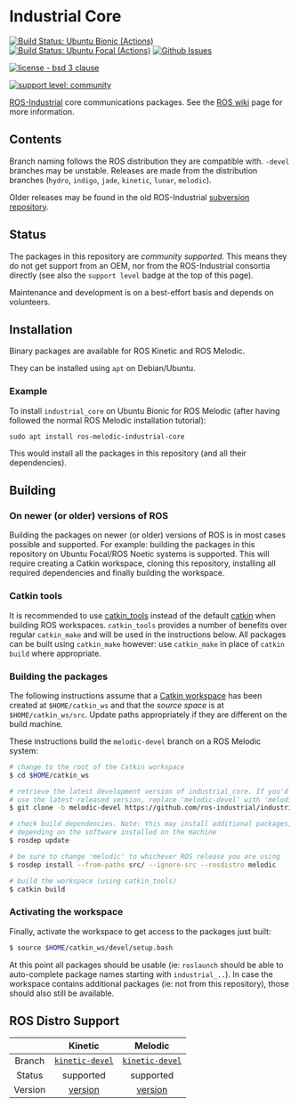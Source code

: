 # Industrial Core

[![Build Status: Ubuntu Bionic (Actions)](https://github.com/ros-industrial/industrial_core/workflows/CI%20-%20Ubuntu%20Bionic/badge.svg?branch=melodic-devel)](https://github.com/ros-industrial/industrial_core/actions?query=workflow%3A%22CI+-+Ubuntu+Bionic%22)
[![Build Status: Ubuntu Focal (Actions)](https://github.com/ros-industrial/industrial_core/workflows/CI%20-%20Ubuntu%20Focal/badge.svg?branch=melodic-devel)](https://github.com/ros-industrial/industrial_core/actions?query=workflow%3A%22CI+-+Ubuntu+Focal%22)
[![Github Issues](https://img.shields.io/github/issues/ros-industrial/industrial_core.svg)](http://github.com/ros-industrial/industrial_core/issues)

[![license - bsd 3 clause](https://img.shields.io/:license-BSD%203--Clause-blue.svg)](https://opensource.org/licenses/BSD-3-Clause)

[![support level: community](https://img.shields.io/badge/support%20level-community-lightgray.svg)](http://rosindustrial.org/news/2016/10/7/better-supporting-a-growing-ros-industrial-software-platform)


[ROS-Industrial][] core communications packages. See the [ROS wiki][] page for more information.


## Contents

Branch naming follows the ROS distribution they are compatible with. `-devel`
branches may be unstable. Releases are made from the distribution branches
(`hydro`, `indigo`, `jade`, `kinetic`, `lunar`, `melodic`).

Older releases may be found in the old ROS-Industrial [subversion repository][].


## Status

The packages in this repository are *community supported*.
This means they do not get support from an OEM, nor from the ROS-Industrial consortia directly (see also the `support level` badge at the top of this page).

Maintenance and development is on a best-effort basis and depends on volunteers.


## Installation

Binary packages are available for ROS Kinetic and ROS Melodic.

They can be installed using `apt` on Debian/Ubuntu.


### Example

To install `industrial_core` on Ubuntu Bionic for ROS Melodic (after having followed the normal ROS Melodic installation tutorial):

```
sudo apt install ros-melodic-industrial-core
```

This would install all the packages in this repository (and all their dependencies).


## Building

### On newer (or older) versions of ROS

Building the packages on newer (or older) versions of ROS is in most cases possible and supported. For example: building the packages in this repository on Ubuntu Focal/ROS Noetic systems is supported. This will require creating a Catkin workspace, cloning this repository, installing all required dependencies and finally building the workspace.

### Catkin tools

It is recommended to use [catkin_tools][] instead of the default [catkin][] when building ROS workspaces. `catkin_tools` provides a number of benefits over regular `catkin_make` and will be used in the instructions below. All packages can be built using `catkin_make` however: use `catkin_make` in place of `catkin build` where appropriate.

### Building the packages

The following instructions assume that a [Catkin workspace][] has been created at `$HOME/catkin_ws` and that the *source space* is at `$HOME/catkin_ws/src`. Update paths appropriately if they are different on the build machine.

These instructions build the `melodic-devel` branch on a ROS Melodic system:

```bash
# change to the root of the Catkin workspace
$ cd $HOME/catkin_ws

# retrieve the latest development version of industrial_core. If you'd rather
# use the latest released version, replace 'melodic-devel' with 'melodic'
$ git clone -b melodic-devel https://github.com/ros-industrial/industrial_core.git src/industrial_core

# check build dependencies. Note: this may install additional packages,
# depending on the software installed on the machine
$ rosdep update

# be sure to change 'melodic' to whichever ROS release you are using
$ rosdep install --from-paths src/ --ignore-src --rosdistro melodic

# build the workspace (using catkin_tools)
$ catkin build
```

### Activating the workspace

Finally, activate the workspace to get access to the packages just built:

```bash
$ source $HOME/catkin_ws/devel/setup.bash
```

At this point all packages should be usable (ie: `roslaunch` should be able to auto-complete package names starting with `industrial_..`). In case the workspace contains additional packages (ie: not from this repository), those should also still be available.


## ROS Distro Support

|         | Kinetic | Melodic |
|:-------:|:-------:|:-------:|
| Branch  | [`kinetic-devel`](https://github.com/ros-industrial/industrial_core/tree/kinetic-devel) |[`kinetic-devel`](https://github.com/ros-industrial/industrial_core/tree/kinetic-devel) |
| Status  | supported | supported |
| Version | [version](http://repositories.ros.org/status_page/ros_kinetic_default.html?q=industrial_core) | [version](http://repositories.ros.org/status_page/ros_melodic_default.html?q=industrial_core) |


[ROS-Industrial]: http://wiki.ros.org/Industrial
[ROS wiki]: http://wiki.ros.org/industrial_core
[subversion repository]: https://github.com/ros-industrial/swri-ros-pkg
[Catkin workspace]: http://wiki.ros.org/catkin/Tutorials/create_a_workspace
[catkin]: http://wiki.ros.org/catkin
[catkin_tools]: https://catkin-tools.readthedocs.io/en/latest
